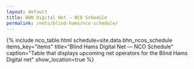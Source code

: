 ```yaml
---
layout: default
title: BHN Digital Net — NCO Schedule
permalink: /nets/blind-hams/nco-schedule/
---
```


{% include nco_table.html schedule=site.data.bhn_ncos_schedule items_key="items" title="Blind Hams Digital Net — NCO Schedule" caption="Table that displays upcoming net operators for the Blind Hams Digital net" show_location=true %}

